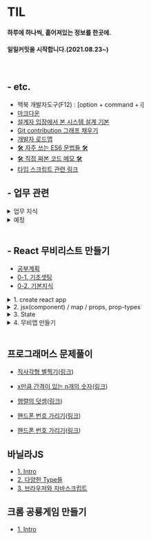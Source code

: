 # TIL

#### 하루에 하나씩, 흩어져있는 정보를 한곳에.
####  일일커밋을 시작합니다.(2021.08.23~)
<!-- mac OS prettier 단축키 : Alt + Shift + F -->
<br>



## - etc.

* 맥북 개발자도구(F12) : [option + command + i]
* [마크다운](./기타/Markdown.md)
* [설계자 입장에서 본 시스템 설계 기본](./기타/basic_info.md)
* [Git contribution 그래프 채우기](./기타/Git_contribution.md)
* [개발자 로드맵](./기타/RoadMap.md)
* [🛠 자주 쓰는 ES6 문법들 🛠](./기타/ES6문법.md)
* [🛠 직접 짜본 코드 메모 🛠](./기타/Memo.md)
* [타입 스크립트 관련 링크](https://typescript-kr.github.io/)



## - 업무 관련

<details markdown="1">
<summary>업무 지식</summary>

* [화면 덤프 추출 방법](./업무지식/덤프.md)
* [DRM이란](./업무지식/DRM.md)
* [MaxPostSize/MaxParameterCount](./업무지식/MaxPostSize.md)
* [MIME타입](./업무지식/MimeType.md)
* [공수산정](./업무지식/공수산정.md)
* [SA인증](./업무지식/SA인증.md)
* [웹접근성](./업무지식/웹접근성.md)
* [e.printStackTrace();](./업무지식/printStackTrace.md)
* [SSL](./업무지식/SSL.md)
* [크로스 사이트 스크립트(XSS)](./업무지식/XSS.md)
* [반응형 웹](./업무지식/반응형웹.md)
* [언더스코어](./업무지식/Underscore.md)
* [LazyLoad](./업무지식/LazyLoad.md)

* [크로미움 기반](./업무지식/크로미움.md)

* [한글 입력 시 buffer 문제](./업무지식/input_buffer.md)
* [Web3란?](./업무지식/Web3.md)
</details>

<details markdown="1">

<summary>예정</summary>

* [poi이란](./업무지식/poi.md)
* [MultiPartRequest](./업무지식/MultiPartRequest.md)
* [컴퓨터 구조](./업무지식/컴퓨터구조.md)
* [DNS](./업무지식/DNS.md)
* [JSON HAL](./업무지식/JSON_HAL.md)
* [spring-boot](./업무지식/spring-boot.md)
* [DOCTYPE](./업무지식/DOCTYPE.md)
* [IO](./업무지식/IO.md)
* [XMLHttpRequest](./업무지식/XMLHttpRequest.md)

</details>

<br>

## - React 무비리스트 만들기

* [공부계획](./React_MovieList만들기/계획.md)
* [0-1. 기초셋팅](./React_MovieList만들기/셋팅.md)
* [0-2. 기본지식](./React_MovieList만들기/기본지식.md)


<details markdown="1">

<summary>1. create react app</summary>

+ [1. react 실행](./React_MovieList만들기/react_실행.md)
+ [2. github 연동](./React_MovieList만들기/github_연동.md)
+ [3. 실행해보기](./React_MovieList만들기/실행해보기.md)
+ [4. SPA](./React_MovieList만들기/SPA.md)

</details>
<details markdown="1">

<summary>2. jsx(component) / map / props, prop-types</summary>

 + [1. react_component](./React_MovieList만들기/react_component.md)
 + [2. Dynamic_Component](./React_MovieList만들기/Dynamic_Component.md)
 + [3. map_recap](./React_MovieList만들기/map_recap.md)
 + [4. prop-types](./React_MovieList만들기/prop-types.md)
 + [etc. FoodList 예제.js](./React_MovieList만들기/FoodList_App.js)
</details>
<details markdown="1">

<summary>3. State</summary>

+ [1. Class Components](./React_MovieList만들기/Class_Components.md)
+ [2. setState](./React_MovieList만들기/setState.md)
+ [3. life cycle method](./React_MovieList만들기/life_cycle_method.md)
    
</details>
<details markdown="1">

<summary>4. 무비앱 만들기</summary>

+ [1. fetch](./React_MovieList만들기/fetch.md)
+ [2. github.io 연결](./React_MovieList만들기/github_io.md)
+ [etc. MovieList_App.js](./React_MovieList만들기/MovieList_App.js)
+ [etc. MovieList_Movie.js](./React_MovieList만들기/MovieList_Movie.js)
+ [plus.추가강의](./React_MovieList만들기/PlusLecture.md)
  
</details><br>

## 프로그래머스 문제풀이

 <!-- <details markdown="1"> -->

<!-- <summary>JS Level 1</summary> -->

+ [직사각형 별찍기](./프로그래머스/JS_Level1/직사각형_별찍기.js)([링크](https://programmers.co.kr/learn/courses/30/lessons/12969))

+ [x만큼 간격이 있는 n개의 숫자](./프로그래머스/JS_Level1/x간격.js)([링크](https://programmers.co.kr/learn/courses/30/lessons/12954))


+ [행렬의 덧셈](./프로그래머스/JS_Level1/행렬의덧셈.js)([링크](https://programmers.co.kr/learn/courses/30/lessons/12950))

+ [핸드폰 번호 가리기](./프로그래머스/JS_Level1/핸드폰번호.js)([링크](https://programmers.co.kr/learn/courses/30/lessons/12948))
+ [핸드폰 번호 가리기](./프로그래머스/JS_Level1/없는숫자더하기.js)([링크](https://programmers.co.kr/learn/courses/30/lessons/86051))


<!-- </details> -->


## 바닐라JS
+ [1. Intro](./바닐라JS/intro.md)
+ [2. 다양한 Type들](./바닐라JS/Types.md)
+ [3. 브라우저와 자바스크립트](./바닐라JS/browser.md)


## 크롬 공룡게임 만들기
+ [1. Intro](./크롬공룡게임/info.md)